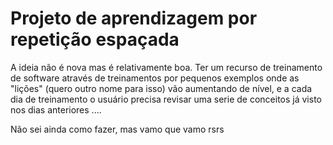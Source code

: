 # Projeto de aprendizagem por repetição espaçada


A ideia não é nova mas é relativamente boa.
Ter um recurso de treinamento de software através de treinamentos por pequenos exemplos
onde as "lições" (quero outro nome para isso) vão aumentando de nível, e a cada dia de
treinamento o usuário precisa revisar uma serie de  conceitos já visto nos dias anteriores
....

Não sei ainda como fazer, mas vamo que vamo rsrs